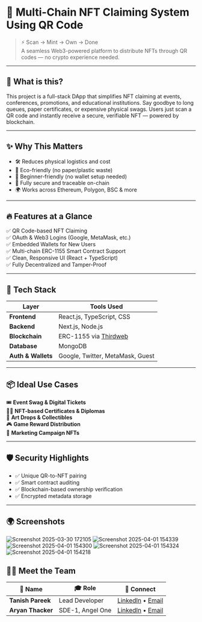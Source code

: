 # 🧾 Multi-Chain NFT Claiming System Using QR Code

> ⚡️ Scan → Mint → Own → Done  
> A seamless Web3-powered platform to distribute NFTs through QR codes — no crypto experience needed.

---

## 🚀 What is this?

This project is a full-stack DApp that simplifies NFT claiming at events, conferences, promotions, and educational institutions. Say goodbye to long queues, paper certificates, or expensive physical swags. Users just scan a QR code and instantly receive a secure, verifiable NFT — powered by blockchain.

---

## ✨ Why This Matters

- 🛠️ Reduces physical logistics and cost  
- 🌱 Eco-friendly (no paper/plastic waste)  
- 👶 Beginner-friendly (no wallet setup needed)  
- 🔐 Fully secure and traceable on-chain  
- 🌍 Works across Ethereum, Polygon, BSC & more  

---

## 🔥 Features at a Glance

✅ QR Code-based NFT Claiming  
✅ OAuth & Web3 Logins (Google, MetaMask, etc.)  
✅ Embedded Wallets for New Users  
✅ Multi-chain ERC-1155 Smart Contract Support  
✅ Clean, Responsive UI (React + TypeScript)  
✅ Fully Decentralized and Tamper-Proof  

---

## 🧰 Tech Stack

| Layer            | Tools Used                           |
|------------------|---------------------------------------|
| **Frontend**     | React.js, TypeScript, CSS             |
| **Backend**      | Next.js, Node.js                      |
| **Blockchain**   | ERC-1155 via [Thirdweb](https://thirdweb.com) |
| **Database**     | MongoDB                               |
| **Auth & Wallets**| Google, Twitter, MetaMask, Guest     |

---

## 📦 Ideal Use Cases

🎟️ **Event Swag & Digital Tickets**  
🧑‍🎓 **NFT-based Certificates & Diplomas**  
🎨 **Art Drops & Collectibles**  
🎮 **Game Reward Distribution**  
📣 **Marketing Campaign NFTs**

---

## 🛡️ Security Highlights

- ✅ Unique QR-to-NFT pairing  
- ✅ Smart contract auditing  
- ✅ Blockchain-based ownership verification  
- ✅ Encrypted metadata storage  

---

## 🌍 Screenshots
![Screenshot 2025-03-30 172105](https://github.com/user-attachments/assets/f131a288-751f-41b8-9e35-8f76e0912cce)
![Screenshot 2025-04-01 154339](https://github.com/user-attachments/assets/df9d5dc1-4d3e-42c1-8937-38a268c20e67)
![Screenshot 2025-04-01 154300](https://github.com/user-attachments/assets/32bdbcdb-aa4f-46c6-a377-c039fc9ec0f3)
![Screenshot 2025-04-01 154324](https://github.com/user-attachments/assets/15ba09cb-ee2a-412b-9aca-3d221ae5eb7b)
![Screenshot 2025-04-01 154218](https://github.com/user-attachments/assets/6add8279-595a-4b8f-b2ac-ffd091e77813)

## 👨‍💻 Meet the Team

👤 **Name** | 🎓 **Role** | 🔗 **Connect**  
---|---|---  
**Tanish Pareek** | Lead Developer | [LinkedIn](https://www.linkedin.com/in/tanish-sunita-pareek) • [Email](mailto:tanishpareek2005@gmail.com)  
**Aryan Thacker** | SDE-1, Angel One | [LinkedIn](https://www.linkedin.com/in/aryan-thacker) • [Email](mailto:thackeraryan0@gmail.com)
